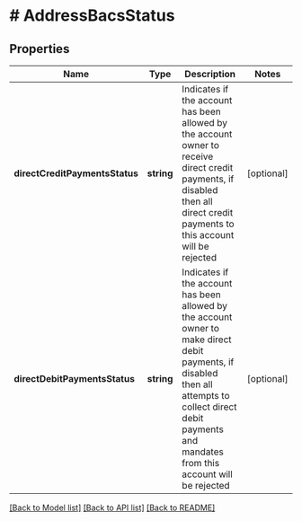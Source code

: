 # # AddressBacsStatus

## Properties

Name | Type | Description | Notes
------------ | ------------- | ------------- | -------------
**directCreditPaymentsStatus** | **string** | Indicates if the account has been allowed by the account owner to receive direct credit payments, if disabled then all direct credit payments to this account will be rejected | [optional] 
**directDebitPaymentsStatus** | **string** | Indicates if the account has been allowed by the account owner to make direct debit payments, if disabled then all attempts to collect direct debit payments and mandates from this account will be rejected | [optional] 

[[Back to Model list]](../../README.md#documentation-for-models) [[Back to API list]](../../README.md#documentation-for-api-endpoints) [[Back to README]](../../README.md)


